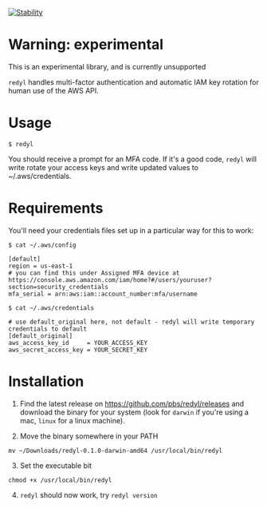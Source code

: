 [![Stability](https://img.shields.io/badge/Stability-Under%20Active%20Development-Red.svg)](https://github.com/pbs/redyl)

# Warning: experimental

This is an experimental library, and is currently unsupported

`redyl` handles multi-factor authentication and automatic IAM key rotation for human use of the AWS API.


# Usage

```
$ redyl
```

You should receive a prompt for an MFA code. If it's a good code, `redyl` will write rotate your access keys and write updated values to ~/.aws/credentials.

# Requirements

You'll need your credentials files set up in a particular way for this to work:

```
$ cat ~/.aws/config

[default]
region = us-east-1
# you can find this under Assigned MFA device at https://console.aws.amazon.com/iam/home?#/users/youruser?section=security_credentials 
mfa_serial = arn:aws:iam::account_number:mfa/username 

```

```
$ cat ~/.aws/credentials

# use default_original here, not default - redyl will write temporary credentials to default
[default_original]
aws_access_key_id     = YOUR_ACCESS_KEY
aws_secret_access_key = YOUR_SECRET_KEY
```

# Installation

1) Find the latest release on https://github.com/pbs/redyl/releases and download the binary for your system (look for `darwin` if you're using a mac, `linux` for a linux machine).

2) Move the binary somewhere in your PATH

`mv ~/Downloads/redyl-0.1.0-darwin-amd64 /usr/local/bin/redyl`

3) Set the executable bit

`chmod +x /usr/local/bin/redyl`

4) `redyl` should now work, try `redyl version`
